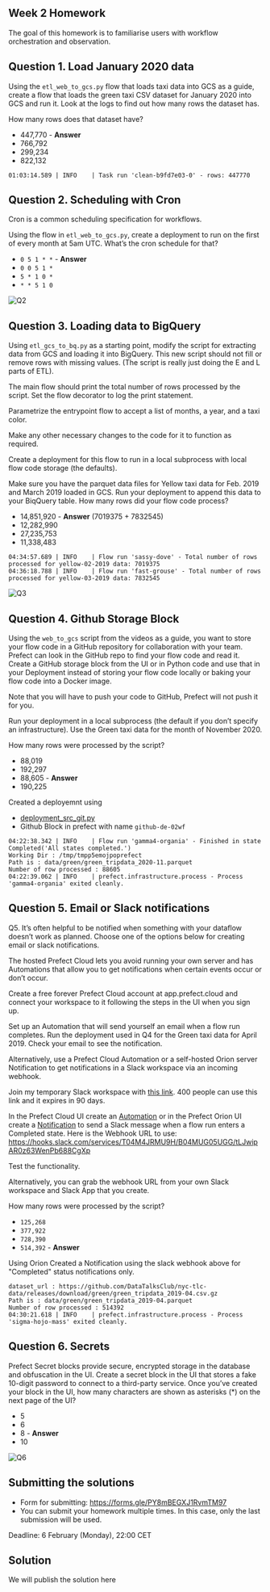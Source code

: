 ## Week 2 Homework

The goal of this homework is to familiarise users with workflow orchestration and observation. 


## Question 1. Load January 2020 data

Using the `etl_web_to_gcs.py` flow that loads taxi data into GCS as a guide, create a flow that loads the green taxi CSV dataset for January 2020 into GCS and run it. Look at the logs to find out how many rows the dataset has.

How many rows does that dataset have?

* 447,770 - __Answer__
* 766,792
* 299,234
* 822,132

```log
01:03:14.589 | INFO    | Task run 'clean-b9fd7e03-0' - rows: 447770
```

## Question 2. Scheduling with Cron

Cron is a common scheduling specification for workflows. 

Using the flow in `etl_web_to_gcs.py`, create a deployment to run on the first of every month at 5am UTC. What’s the cron schedule for that?

- `0 5 1 * *` - __Answer__
- `0 0 5 1 *`
- `5 * 1 0 *`
- `* * 5 1 0`

![Q2](../img/02-hw-q2.png)

## Question 3. Loading data to BigQuery 

Using `etl_gcs_to_bq.py` as a starting point, modify the script for extracting data from GCS and loading it into BigQuery. This new script should not fill or remove rows with missing values. (The script is really just doing the E and L parts of ETL).

The main flow should print the total number of rows processed by the script. Set the flow decorator to log the print statement.

Parametrize the entrypoint flow to accept a list of months, a year, and a taxi color. 

Make any other necessary changes to the code for it to function as required.

Create a deployment for this flow to run in a local subprocess with local flow code storage (the defaults).

Make sure you have the parquet data files for Yellow taxi data for Feb. 2019 and March 2019 loaded in GCS. Run your deployment to append this data to your BiqQuery table. How many rows did your flow code process?

- 14,851,920  - __Answer__ (7019375 + 7832545)
- 12,282,990
- 27,235,753
- 11,338,483

```text
04:34:57.689 | INFO    | Flow run 'sassy-dove' - Total number of rows processed for yellow-02-2019 data: 7019375
04:36:18.788 | INFO    | Flow run 'fast-grouse' - Total number of rows processed for yellow-03-2019 data: 7832545
```

![Q3](../img/02-hw-q3.png)

## Question 4. Github Storage Block

Using the `web_to_gcs` script from the videos as a guide, you want to store your flow code in a GitHub repository for collaboration with your team. Prefect can look in the GitHub repo to find your flow code and read it. Create a GitHub storage block from the UI or in Python code and use that in your Deployment instead of storing your flow code locally or baking your flow code into a Docker image. 

Note that you will have to push your code to GitHub, Prefect will not push it for you.

Run your deployment in a local subprocess (the default if you don’t specify an infrastructure). Use the Green taxi data for the month of November 2020.

How many rows were processed by the script?

- 88,019
- 192,297
- 88,605 - __Answer__
- 190,225

Created a deployemnt using
* [deployment_src_git.py](flows/deployment_src_git.py)
* Github Block in prefect with name `github-de-02wf`

```test
04:22:38.342 | INFO    | Flow run 'gamma4-organia' - Finished in state Completed('All states completed.')
Working Dir : /tmp/tmpp5emojpoprefect
Path is : data/green/green_tripdata_2020-11.parquet
Number of row processed : 88605
04:22:39.062 | INFO    | prefect.infrastructure.process - Process 'gamma4-organia' exited cleanly.
```

## Question 5. Email or Slack notifications

Q5. It’s often helpful to be notified when something with your dataflow doesn’t work as planned. Choose one of the options below for creating email or slack notifications.

The hosted Prefect Cloud lets you avoid running your own server and has Automations that allow you to get notifications when certain events occur or don’t occur. 

Create a free forever Prefect Cloud account at app.prefect.cloud and connect your workspace to it following the steps in the UI when you sign up. 

Set up an Automation that will send yourself an email when a flow run completes. Run the deployment used in Q4 for the Green taxi data for April 2019. Check your email to see the notification.

Alternatively, use a Prefect Cloud Automation or a self-hosted Orion server Notification to get notifications in a Slack workspace via an incoming webhook. 

Join my temporary Slack workspace with [this link](https://join.slack.com/t/temp-notify/shared_invite/zt-1odklt4wh-hH~b89HN8MjMrPGEaOlxIw). 400 people can use this link and it expires in 90 days. 

In the Prefect Cloud UI create an [Automation](https://docs.prefect.io/ui/automations) or in the Prefect Orion UI create a [Notification](https://docs.prefect.io/ui/notifications/) to send a Slack message when a flow run enters a Completed state. Here is the Webhook URL to use: https://hooks.slack.com/services/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

Test the functionality.

Alternatively, you can grab the webhook URL from your own Slack workspace and Slack App that you create. 


How many rows were processed by the script?

- `125,268`
- `377,922`
- `728,390`
- `514,392` - __Answer__

Using Orion Created a Notification using the slack webhook above for "Completed" status notifications only.

```text
dataset_url : https://github.com/DataTalksClub/nyc-tlc-data/releases/download/green/green_tripdata_2019-04.csv.gz
Path is : data/green/green_tripdata_2019-04.parquet
Number of row processed : 514392
04:30:21.618 | INFO    | prefect.infrastructure.process - Process 'sigma-hojo-mass' exited cleanly.
```

## Question 6. Secrets

Prefect Secret blocks provide secure, encrypted storage in the database and obfuscation in the UI. Create a secret block in the UI that stores a fake 10-digit password to connect to a third-party service. Once you’ve created your block in the UI, how many characters are shown as asterisks (*) on the next page of the UI?

- 5
- 6
- 8 - __Answer__
- 10

![Q6](../img/02-hw-q6.png)

## Submitting the solutions

* Form for submitting: https://forms.gle/PY8mBEGXJ1RvmTM97
* You can submit your homework multiple times. In this case, only the last submission will be used. 

Deadline: 6 February (Monday), 22:00 CET


## Solution

We will publish the solution here